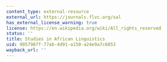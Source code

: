 ```yaml
---
content_type: external-resource
external_url: https://journals.flvc.org/sal
has_external_license_warning: true
license: https://en.wikipedia.org/wiki/All_rights_reserved
status: ''
title: Studies in African Linguistics
uid: 9057987f-77ab-4d91-a150-a24e9a7c6853
wayback_url: ''
---
```


